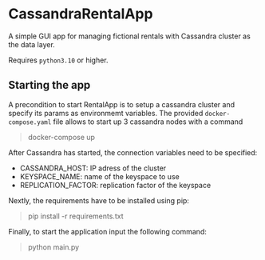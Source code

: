 # CassandraRentalApp

A simple GUI app for managing fictional rentals with Cassandra cluster as the data layer.

Requires `python3.10` or higher.

## Starting the app

A precondition to start RentalApp is to setup a cassandra cluster and specify its params as environmemt variables.
The provided `docker-compose.yaml` file allows to start up 3 cassandra nodes with a command

> docker-compose up

After Cassandra has started, the connection variables need to be specified:

- CASSANDRA_HOST: IP adress of the cluster
- KEYSPACE_NAME: name of the keyspace to use
- REPLICATION_FACTOR: replication factor of the keyspace

Nextly, the requirements have to be installed using pip:

> pip install -r requirements.txt

Finally, to start the application input the following command:

> python main.py
